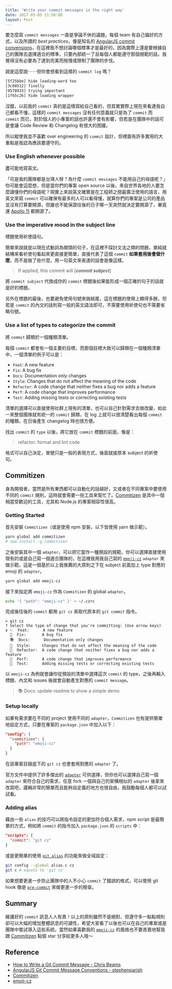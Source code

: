 ```yaml
---
title: 'Write your commit messages in the right way'
date: 2017-03-05 11:56:05
layout: Post
---
```


要怎麼寫 `commit messages` 一直是爭論不休的議題，每個 team 有自己偏好的方式，以及所謂的 _best practices_，像是知名的 [AngularJS commit convensions](https://gist.github.com/stephenparish/9941e89d80e2bc58a153)，在這裡我不想討論哪個標準才是最好的，因為實際上還是要根據自己的團隊去選擇適合的標準，只要內部統一了且每個人都能遵守那個規範的話，我覺得沒有必要為了達到完美而拖慢或限制了團隊的步伐。

說是這麼說⋯⋯但你會想看到這樣的 `commit log` 嗎？

```bash
[5f25bbe] hide loading-word too
[3c80512] finally
[9578933] trying important
[1f65c26] hide loading wrapper
```

沒錯，以前我的 `commit` 真的是這樣寫給自己看的，但其實實際上現在來看連我自己都看不懂，這樣的 `commit messages` 沒有任何意義就只是為了 `commit` 而 `commit` 而已，對於個人的小專案的話也許還不會有影響，但若是在團隊中的話可是會讓 Code Review 和 Changelog 有很大的困擾。

所以縱使我並不喜歡 over engineering 的 `commit` 設計，但裡面有許多實用的大重點是我認為應該要遵守的。

### Use English whenever possible

盡可能地寫英文。

「可是我的團隊都是台灣人呀？為什麼 `commit messages` 不能用自己的母語呢？」你可能會這麼想，但是當你們的專案 open source 以後，來自世界各地的人要怎麼讀懂你們的母語呢？現實上來說英文確實是在工程師之間最廣泛使用的語言，用英文來寫 `commit` 可以確保有最多的人可以看得懂，就算你們的專案是公司的產品並沒有打算要開源，但誰也不能保證往後的日子哪一天突然就決定要開源了，畢竟連 [Apollo 11](https://github.com/chrislgarry/Apollo-11) 都開源了。

### Use the imperative mood in the subject line

標題使用祈使語句。

簡單來說就是以現在式動詞為開頭的句子，在這裡不探討文法之類的問題，單純就結構來看祈使句看起來更直接更簡單，直接代表了這個 `commit` **如果套用後會做什麼**，而不是做了些什麼，用一句英文來表達的話會是像這樣。

> If applied, this commit will [_**commit subject**_]

將 `commit subject` 代換成你的 `commit` 標題後如果能形成一個正確的句子的話就是好的標題。

另外在標題的最後，也要避免使用句號來做結尾，這在標題的使用上顯得多餘，但若是 `commit` 的內文的話則寫一般的英文語法即可，不需要使用祈使句也不需要省略句號。

### Use a list of types to categorize the commit

將 `commit` 歸類於一個種類清單。

每個 `commit` 都會有一個主要的目標，而那個目標大致可以歸類在一個種類清單中，一個清單的例子可以是：

- `Feat`: A new feature
- `Fix`: A bug fix
- `Docs`: Documentation only changes
- `Style`: Changes that do not affect the meaning of the code
- `Refactor`: A code change that neither fixes a bug nor adds a feature
- `Perf`: A code change that improves performance
- `Test`: Adding missing tests or correcting existing tests

清單的選擇可以直接使用社群上現有的清單，也可以自己針對需求去做改變，如此一來整個團隊就有統一的 `commit` 歸類，在 log 上就可以很清楚看出每個 `commit` 的種類，在日後產生 changelog 時也很方便。

找出 `commit` 的 `type` 以後，將它放在 `commit` 標題的前面，像是：

> refactor: format and lint code

格式可以自己決定，冒號只是一般的表現方式，後面就接原本 subject 的祈使句。


## Commitizen

身為開發者，當然是所有東西都可以自動化的話越好，又或者在不同專案中要使用不同的 `commit` 規則，這時就會需要一些工具來幫忙了。[Commitizen](https://github.com/commitizen/cz-cli) 是其中一個相當受歡迎的工具，尤其和 Node.js 的專案相容性很高。

### Getting Started

首先安裝 `Commitizen`（或是使用 npm 安裝，以下皆使用 yarn 做示範）。
```bash
yarn global add commitizen
# npm install -g commitizen
```

之後安裝其中一個 `adapter`，可以把它當作一種預設的規範，你可以選擇直接使用現有的或是自己寫一個適合團隊的，在這裡我用我自己寫的 [`emoji-cz`](https://github.com/kevin940726/emoji-cz) `adapter` 來做示範，這是一個基於以上我推薦的大原則之下在 subject 前面加上 type 對應的 emoji 的 `adapter`。

```bash
yarn global add emoji-cz
```

接下來指定將 `emoji-cz` 作為 `Commitizen` 的 global `adapter`。
```bash
echo '{ "path": "emoji-cz" }' > ~/.czrc
```

完成後往後的 `commit` 都用 `git cz` 來取代原本的 `git commit` 指令。
```text
> git cz
? Select the type of change that you're committing: (Use arrow keys)
❯ ✨  Feat:      A new feature
  🐛  Fix:       A bug fix
  📚  Docs:      Documentation only changes
  🎨  Style:     Changes that do not affect the meaning of the code
  🔨  Refactor:  A code change that neither fixes a bug nor adds a feature
  🚀  Perf:      A code change that improves performance
  🚨  Test:      Adding missing tests or correcting existing tests
```

以 `emoji-cz` 為例就會讓你從預設的清單中選擇這次 `commit` 的 type，之後再輸入標題、內文和 issues 後就會自動產生對應的 `commit message`。

> 📚 Docs: update readme to show a simple demo

### Setup locally

如果有需求要在不同的 project 使用不同的 `adapter`，`Commitizen` 也有提供簡單地設定方式，只要在專案的 `package.json` 中加入以下：

```json
"config": {
  "commitizen": {
    "path": "emoji-cz"
  }
}
```

在該專案目錄底下的 `git cz` 也會套用對應的 `adapter` 了。

官方文件中提供了許多傑出的 [`adapter`](https://github.com/commitizen/cz-cli#adapters) 可供選擇，但你也可以選擇自己寫一個 `adapter` 來符合自己的需求，任意 fork 一個與自己的架構相似的 `adapter` 後拿來改寫吧，邏輯非常的簡單而且能夠自定義的地方也很自由，我鼓勵每個人都可以試試看。

### Adding alias

藉由一些 `alias` 的技巧可以將指令設定的更加符合個人需求，npm script 是最簡單的方式，例如將 `commit` 的指令加入 `package.json` 的 `scripts` 中：

```json
"scripts": {
  "commit": "git cz"
}
```

或是更簡單的使用 [`git alias`](https://git-scm.com/book/zh-tw/v1/Git-%E5%9F%BA%E7%A4%8E-%E6%8F%90%E7%A4%BA%E5%92%8C%E6%8A%80%E5%B7%A7#Git-命令別名) 的功能來做全域設定：
```bash
git config --global alias.c cz
git c # equals to 'git cz'
```

如果想要更進一步防止團隊中的人不小心 `commit` 了錯誤的格式，可以使用 git hook 像是 [`pre-commit`](https://github.com/observing/pre-commit) 來做更進一步的檢查。

## Summary

維護好的 `commit` 訊息人人有責！以上的原則雖然不是絕對，但遵守多一點點規則卻可以大幅的增加整體訊息的可讀性，希望大家看了以後也可以在自己的專案或是團隊中嘗試導入這些系統。當然如果喜歡我的 [`emoji-cz`](https://github.com/kevin940726/emoji-cz) 的風格也不要吝嗇地幫我跟 [Commitizen](https://github.com/commitizen/cz-cli) 點個 star 分享給更多人哦～

## Reference
- [How to Write a Git Commit Message - Chris Beams](https://chris.beams.io/posts/git-commit/)
- [AngularJS Git Commit Message Conventions - stephenparish](https://gist.github.com/stephenparish/9941e89d80e2bc58a153)
- [Commitizen](https://github.com/commitizen/cz-cli)
- [emoji-cz](https://github.com/kevin940726/emoji-cz)
